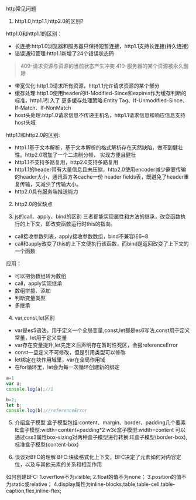 http常见问题
1. http1.0,http1.1,http2.0的区别?

http1.0和http1.1的区别：
+ 长连接:http1.0浏览器和服务器只保持短暂连接，http1.1支持长连接(持久连接)
+ 错误通知管理:http1.1新增了24个错误状态码
> 409-请求资源与资源的当前状态产生冲突
410-服务器的某个资源被永久删除
+ 带宽优化:http1.0请求所有资源，http1.1允许请求资源的某个部分
+ 缓存处理:http1.0使用header的If-Modified-Since和expires作为缓存判断的标准，http1.1引入了
更多缓存处理策略:Entity Tag、If-Unmodified-Since、If-Match、If-NonMatch
+ host头处理:http1.0请求信息不传递主机名，http1.1请求信息和响应信息支持host头域

http1.1和http2.0的区别:
+ http1.1基于文本解析，基于文本解析的格式解析存在天然缺陷，做不到健壮性。http2.0增加了一个二进制分帧，
实现方便且健壮
+ http1.1不支持多路复用，http2.0支持多路复用
+ http1.1的header带有大量信息且未压缩，http2.0使用encoder减少需要传输的header大小，通讯双方各cache一份
header fields表，既避免了header重复传输，又减少了传输大小。
+ http2.0具有服务端推送能力

2. http2.0的优缺点

3. js的call、apply、bind的区别
三者都能实现属性和方法的继承，改变函数执行的上下文，即改变函数运行时this的指向。
+ call接收参数列表，apply接收参数数组，bind不兼容IE6~8
+ call和apply改变了this的上下文便执行该函数，而bind是返回改变了上下文的一个函数

应用：
+ 可以把伪数组转为数组
+ call，apply实现继承
+ 数组拼接、添加
+ 判断变量类型
+ 多继承

4. var,const,let区别
+ var是es5语法，用于定义一个全局变量,const,let都是es6写法,const用于定义常量，let用于定义变量
+ var存在变量提升,let先定义后声明存在暂时性死区，会报referenceError
+ const一旦定义不可修改，但是引用类型可以修改
+ let绑定在块作用域里，var在全局作用域
+ 在for循环里，let会为每一次循环创建新的绑定
```javascript
a=1
var a;
console.log(a);//1

b=2;
let b;
console.log(b);//referenceError
```
5. 介绍盒子模型
盒子模型包括:content、margin、border、padding几个要素
IE盒子模型:width=content+padding*2
w3c盒子模型:width=content
可以通过css3属性box-sizing对两种盒子模型进行转换:IE盒子模型(border-box),标准盒子模型(content-box)

6. 谈谈对BFC的理解
BFC:块级格式化上下文，BFC决定了元素如何对内容定位，以及与其他元素的关系和相互作用

如何创建BFC:
1.overflow不为visible;
2.float的值不为none；
3.position的值不为static或relative；
4.display属性为inline-blocks,table,table-cell,table-caption,flex,inline-flex;



